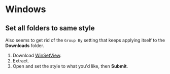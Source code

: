 # Windows

## Set all folders to same style

Also seems to get rid of the `Group By` setting that keeps applying itself to the **Downloads** folder.

1. Download [WinSetView](https://lesferch.github.io/WinSetView/).
2. Extract.
3. Open and set the style to what you'd like, then **Submit**.